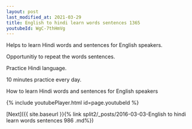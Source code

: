 ```yaml
---
layout: post
last_modified_at: 2021-03-29
title: English to hindi learn words sentences 1365 
youtubeId: WgC-7thHmVg
---
```

 
 
Helps to learn Hindi words and sentences for English speakers.

Opportunitiy to repeat the words sentences. 

Practice Hindi language. 
 
10 minutes practice every day. 
 
How to learn Hindi words and sentences for English speakers 
 
{% include youtubePlayer.html id=page.youtubeId %}
 
 
[Next]({{ site.baseurl }}{% link  split2/_posts/2016-03-03-English to hindi learn words sentences 986 .md%})
 
